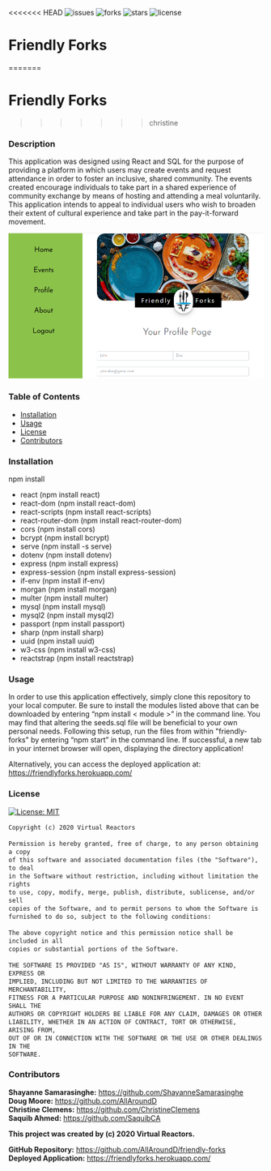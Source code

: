 <<<<<<< HEAD
![issues](https://img.shields.io/github/issues/AllAroundD/friendly-forks) ![forks](https://img.shields.io/github/forks/AllAroundD/friendly-forks) ![stars](https://img.shields.io/github/stars/AllAroundD/friendly-forks) ![license](https://img.shields.io/github/license/AllAroundD/friendly-forks)

# Friendly Forks
=======
# Friendly Forks 
>>>>>>> christine

### Description
This application was designed using React and SQL for the purpose of providing a platform in which users may create events and request attendance in order to foster an inclusive, shared community. The events created encourage individuals to take part in a shared experience of community exchange by means of hosting and attending a meal voluntarily. This application intends to appeal to individual users who wish to broaden their extent of cultural experience and take part in the pay-it-forward movement. 

![alt text](https://github.com/AllAroundD/friendly-forks/blob/master/client/src/public/assets/img/FriendlyForks.PNG?raw=true)

### Table of Contents
- [Installation](#Installation) 
- [Usage](#Usage) 
- [License](#License) 
- [Contributors](#Contributors) 

### Installation
npm install
- react (npm install react)
- react-dom (npm install react-dom)
- react-scripts (npm install react-scripts)
- react-router-dom (npm install react-router-dom)
- cors (npm install cors)
- bcrypt (npm install bcrypt)
- serve (npm install -s serve)
- dotenv (npm install dotenv)
- express (npm install express)
- express-session (npm install express-session)
- if-env (npm install if-env)
- morgan (npm install morgan)
- multer (npm install multer)
- mysql (npm install mysql)
- mysql2 (npm install mysql2)
- passport (npm install passport)
- sharp (npm install sharp)
- uuid (npm install uuid)
- w3-css (npm install w3-css)
- reactstrap (npm install reactstrap)

### Usage
In order to use this application effectively, simply clone this repository to your local computer. Be sure to install the modules listed above that can be downloaded by entering “npm install < module >” in the command line. You may find that altering the seeds.sql file will be beneficial to your own personal needs. Following this setup, run the files from within "friendly-forks" by entering “npm start” in the command line. If successful, a new tab in your internet browser will open, displaying the directory application! 

Alternatively, you can access the deployed application at: https://friendlyforks.herokuapp.com/

### License
[![License: MIT](https://img.shields.io/badge/License-MIT-yellow.svg)](https://opensource.org/licenses/MIT)

    Copyright (c) 2020 Virtual Reactors

    Permission is hereby granted, free of charge, to any person obtaining a copy
    of this software and associated documentation files (the "Software"), to deal
    in the Software without restriction, including without limitation the rights
    to use, copy, modify, merge, publish, distribute, sublicense, and/or sell
    copies of the Software, and to permit persons to whom the Software is
    furnished to do so, subject to the following conditions:

    The above copyright notice and this permission notice shall be included in all
    copies or substantial portions of the Software.

    THE SOFTWARE IS PROVIDED "AS IS", WITHOUT WARRANTY OF ANY KIND, EXPRESS OR
    IMPLIED, INCLUDING BUT NOT LIMITED TO THE WARRANTIES OF MERCHANTABILITY,
    FITNESS FOR A PARTICULAR PURPOSE AND NONINFRINGEMENT. IN NO EVENT SHALL THE
    AUTHORS OR COPYRIGHT HOLDERS BE LIABLE FOR ANY CLAIM, DAMAGES OR OTHER
    LIABILITY, WHETHER IN AN ACTION OF CONTRACT, TORT OR OTHERWISE, ARISING FROM,
    OUT OF OR IN CONNECTION WITH THE SOFTWARE OR THE USE OR OTHER DEALINGS IN THE
    SOFTWARE.
### Contributors
**Shayanne Samarasinghe:** https://github.com/ShayanneSamarasinghe                
**Doug Moore:** https://github.com/AllAroundD                   
**Christine Clemens:** https://github.com/ChristineClemens                    
**Saquib Ahmed:** https://github.com/SaquibCA                       

**This project was created by (c) 2020 Virtual Reactors.**     

**GitHub Repository:** https://github.com/AllAroundD/friendly-forks     
**Deployed Application:** https://friendlyforks.herokuapp.com/        
